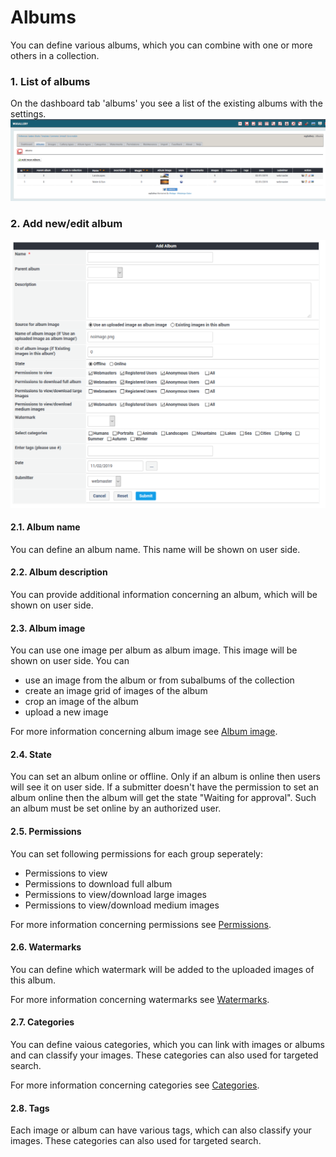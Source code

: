 # Albums

You can define various albums, which you can combine with one or more others in a collection.

### 1. List of albums

On the dashboard tab 'albums' you see a list of the existing albums with the settings.
![List of albums](../../.gitbook/assets/admin_album.png)

### 2. Add new/edit album

![Creation of new album](../../.gitbook/assets/admin_album_create.png)

#### 2.1. Album name

You can define an album name. This name will be shown on user side.

#### 2.2. Album description

You can provide additional information concerning an album, which will be shown on user side.

#### 2.3. Album image

You can use one image per album as album image. This image will be shown on user side. You can

* use an image from the album or from subalbums of the collection
* create an image grid of images of the album
* crop an image of the album
* upload a new image

For more information concerning album image see [Album image](../the-user-side/album-image.md).

#### 2.4. State

You can set an album online or offline. Only if an album is online then users will see it on user side. If a submitter doesn't have the permission to set an album online then the album will get the state "Waiting for approval". Such an album must be set online by an authorized user.

#### 2.5. Permissions

You can set following permissions for each group seperately:

* Permissions to view
* Permissions to download full album
* Permissions to view/download large images
* Permissions to view/download medium images

For more information concerning permissions see [Permissions](permissions.md).

#### 2.6. Watermarks

You can define which watermark will be added to the uploaded images of this album.

For more information concerning watermarks see [Watermarks](watermarks.md).

#### 2.7. Categories

You can define vaious categories, which you can link with images or albums and can classify your images. These categories can also used for targeted search.

For more information concerning categories see [Categories](categories.md).

#### 2.8. Tags

Each image or album can have various tags, which can also classify your images. These categories can also used for targeted search.

